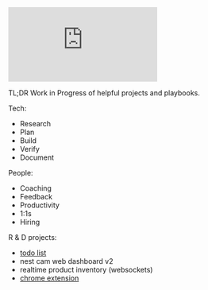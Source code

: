 ![rube](https://shopboardwalkvintage.com/readme/rube.php?)

TL;DR Work in Progress of helpful projects and playbooks.

Tech:
- Research
- Plan
- Build
- Verify
- Document

People:
- Coaching
- Feedback
- Productivity
- 1:1s
- Hiring

R & D projects:
- [todo list](https://github.com/bmardock/analog-todo)
- nest cam web dashboard v2
- realtime product inventory (websockets)
- [chrome extension](https://github.com/bmardock/shop-helper-extension)
